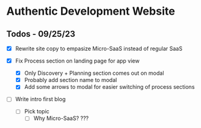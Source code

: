 # Authentic Development Website


## Todos - 09/25/23

- [X] Rewrite site copy to empasize Micro-SaaS instead of regular SaaS

- [X] Fix Process section on landing page for app view
    - [X] Only Discovery + Planning section comes out on modal
    - [X] Probably add section name to modal
    - [X] Add some arrows to modal for easier switching of process sections

- [ ] Write intro first blog
    - [ ] Pick topic
        - [ ] Why Micro-SaaS?
        ???